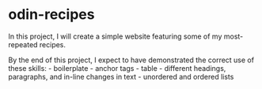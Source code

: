 # odin-recipes
In this project, I will create a simple website featuring some of my most-repeated recipes.

By the end of this project, I expect to have demonstrated the correct use of these skills:
    - boilerplate
    - anchor tags
    - table
    - different headings, paragraphs, and in-line changes in text
    - unordered and ordered lists